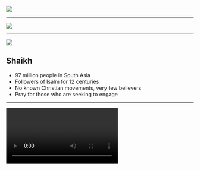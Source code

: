 ![](https://res.cloudinary.com/kiekies/image/upload/v1756063599/prayer/vflvn8qpg8qfqsah6o3d.jpg)

---

![](https://storage.googleapis.com/prayer-videos/images/shaikh.svg)

---

![](https://res.cloudinary.com/kiekies/image/upload/v1756063417/prayer/juiudql4elovgabs41qe.jpg)

## Shaikh

- 97 million people in South Asia
- Followers of Isalm for 12 centuries
- No known Christian movements, very few believers
- Pray for those who are seeking to engage

---

![](https://storage.googleapis.com/prayer-videos/peoples/shaikh.mp4)
